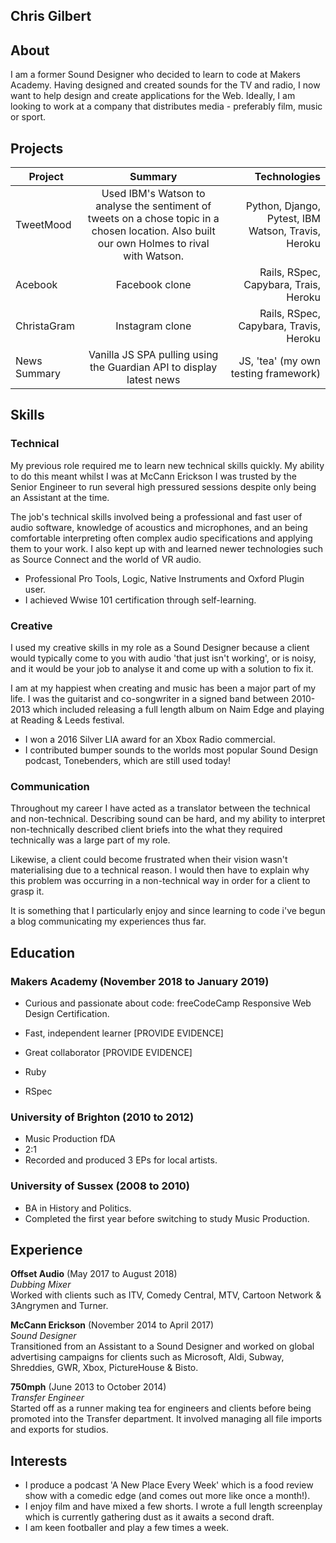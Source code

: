 ## Chris Gilbert

## About

I am a former Sound Designer who decided to learn to code at Makers Academy. Having designed and created sounds for the TV and radio, I now want to help design and create applications for the Web. Ideally, I am looking to work at a company that distributes media - preferably film, music or sport.

## Projects

| Project        | Summary           | Technologies  |
| ------------- |:-------------:| -----:|
| TweetMood      | Used IBM's Watson to analyse the sentiment of tweets on a chose topic in a chosen location. Also built our own Holmes to rival with Watson. | Python, Django, Pytest, IBM Watson, Travis, Heroku |
| Acebook     | Facebook clone      |   Rails, RSpec, Capybara, Trais, Heroku |
| ChristaGram | Instagram clone     |    Rails, RSpec, Capybara, Travis, Heroku |
| News Summary | Vanilla JS SPA pulling using the Guardian API to display latest news | JS, 'tea' (my own testing framework) |

## Skills


### Technical

My previous role required me to learn new technical skills quickly. My ability to do this meant whilst I was at McCann Erickson I was trusted by the Senior Engineer to run several high pressured sessions despite only being an Assistant at the time.

The job's technical skills involved being a professional and fast user of audio software, knowledge of acoustics and microphones, and an being comfortable interpreting often complex audio specifications and applying them to your work. I also kept up with and learned newer technologies such as Source Connect and the world of VR audio.

- Professional Pro Tools, Logic, Native Instruments and Oxford Plugin user.
- I achieved Wwise 101 certification through self-learning.

### Creative

I used my creative skills in my role as a Sound Designer because a client would typically come to you with audio 'that just isn't working', or is noisy, and it would be your job to analyse it and come up with a solution to fix it.

I am at my happiest when creating and music has been a major part of my life. I was the guitarist and co-songwriter in a signed band between 2010-2013 which included releasing a full length album on Naim Edge and playing at Reading & Leeds festival.

- I won a 2016 Silver LIA award for an Xbox Radio commercial.
- I contributed bumper sounds to the worlds most popular Sound Design podcast, Tonebenders, which are still used today!

### Communication

Throughout my career I have acted as a translator between the technical and non-technical. Describing sound can be hard, and my ability to interpret non-technically described client briefs into the what they required technically was a large part of my role.

Likewise, a client could become frustrated when their vision wasn't materialising due to a technical reason. I would then have to explain why this problem was occurring in a non-technical way in order for a client to grasp it.

It is something that I particularly enjoy and since learning to code i've begun a blog communicating my experiences thus far.

## Education

### Makers Academy (November 2018 to January 2019)

- Curious and passionate about code: freeCodeCamp Responsive Web Design Certification.
- Fast, independent learner [PROVIDE EVIDENCE]
- Great collaborator [PROVIDE EVIDENCE]

- Ruby
- RSpec

### University of Brighton (2010 to 2012)

- Music Production fDA
- 2:1
- Recorded and produced 3 EPs for local artists.

### University of Sussex (2008 to 2010)

- BA in History and Politics.
- Completed the first year before switching to study Music Production.

## Experience

**Offset Audio** (May 2017 to August 2018)    
*Dubbing Mixer*  
Worked with clients such as ITV, Comedy Central, MTV, Cartoon Network & 3Angrymen and Turner.

**McCann Erickson** (November 2014 to April 2017)   
*Sound Designer*  
Transitioned from an Assistant to a Sound Designer and worked on global advertising campaigns for clients such as Microsoft, Aldi, Subway, Shreddies, GWR, Xbox, PictureHouse & Bisto.

**750mph** (June 2013 to October 2014)   
*Transfer Engineer*  
Started off as a runner making tea for engineers and clients before being promoted into the Transfer department. It involved managing all file imports and exports for studios.

## Interests
- I produce a podcast 'A New Place Every Week' which is a food review show with a comedic edge (and comes out more like once a month!).
- I enjoy film and have mixed a few shorts. I wrote a full length screenplay which is currently gathering dust as it awaits a second draft.
- I am keen footballer and play a few times a week.
